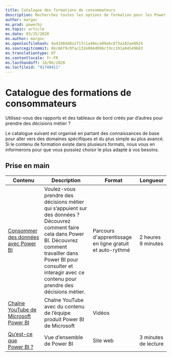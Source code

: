 ```yaml
---
title: Catalogue des formations de consommateurs
description: Recherchez toutes les options de formation pour les Power BI pour les consommateurs qui utilisent des rapports et des tableaux de bord, des plus simples aux plus avancées.
author: margoc
ms.prod: powerbi
ms.topic: article
ms.date: 03/25/2020
ms.author: margoc
ms.openlocfilehash: 4a4190dd8a1f17c1a49eca09e6c673a102ae0924
ms.sourcegitcommit: 6bc66f9c0fac132e004d096cfdcc191a04549683
ms.translationtype: HT
ms.contentlocale: fr-FR
ms.lasthandoff: 10/06/2020
ms.locfileid: "91749411"
---
```

# <a name="consumers-learning-catalog"></a>Catalogue des formations de consommateurs

Utilisez-vous des rapports et des tableaux de bord créés par d’autres pour prendre des décisions métier ? 

Le catalogue suivant est organisé en partant des connaissances de base pour aller vers des domaines spécifiques et du plus simple au plus avancé. Si le contenu de formation existe dans plusieurs formats, nous vous en informerons pour que vous puissiez choisir le plus adapté à vos besoins.

## <a name="get-started"></a>Prise en main<a name="get-started"></a>
| Contenu  | Description  | Format| Longueur  |
|--------------------------------------------------------------------------------------------------|-----------------------------------------------------------------------------------------------------------------------------------------------------------------------------------------|---------------------------------------|-------------------|
| [Consommer des données avec Power BI](/learn/paths/consume-data-with-power-bi/) | Voulez-vous prendre des décisions métier qui s’appuient sur des données ? Découvrez comment faire cela dans Power BI. Découvrez comment travailler dans Power BI pour consulter et interagir avec ce contenu pour prendre des décisions métier. | Parcours d'apprentissage en ligne gratuit et auto-rythmé | 2 heures 9 minutes  |
| [Chaîne YouTube de Microsoft Power BI](https://www.youtube.com/user/mspowerbi/videos) | Chaîne YouTube avec du contenu de l’équipe produit Power BI de Microsoft  | Vidéos  |            |
| [Qu’est-ce que Power BI ?](../fundamentals/power-bi-overview.md) | Vue d’ensemble de Power BI | Site web  | 3 minutes de lecture |